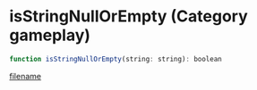 # isStringNullOrEmpty (Category gameplay)

```js
function isStringNullOrEmpty(string: string): boolean
```

[filename](isStringNullOrEmpty_m.md ':include')